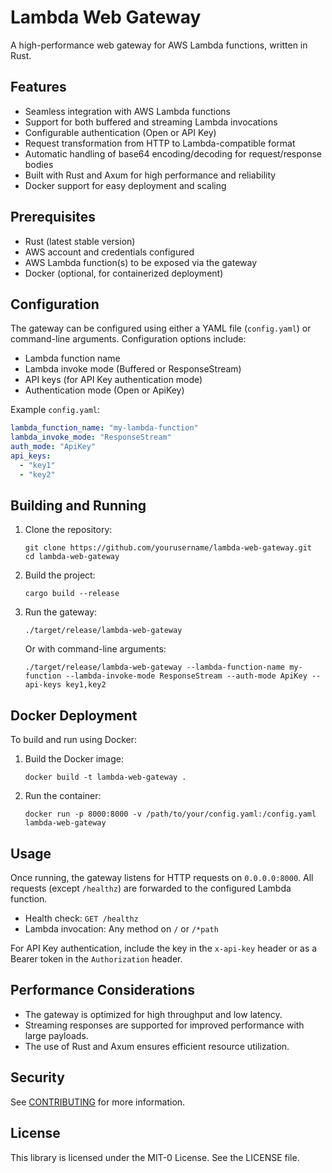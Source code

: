 # Lambda Web Gateway

A high-performance web gateway for AWS Lambda functions, written in Rust.

## Features

- Seamless integration with AWS Lambda functions
- Support for both buffered and streaming Lambda invocations
- Configurable authentication (Open or API Key)
- Request transformation from HTTP to Lambda-compatible format
- Automatic handling of base64 encoding/decoding for request/response bodies
- Built with Rust and Axum for high performance and reliability
- Docker support for easy deployment and scaling

## Prerequisites

- Rust (latest stable version)
- AWS account and credentials configured
- AWS Lambda function(s) to be exposed via the gateway
- Docker (optional, for containerized deployment)

## Configuration

The gateway can be configured using either a YAML file (`config.yaml`) or command-line arguments. Configuration options include:

- Lambda function name
- Lambda invoke mode (Buffered or ResponseStream)
- API keys (for API Key authentication mode)
- Authentication mode (Open or ApiKey)

Example `config.yaml`:

```yaml
lambda_function_name: "my-lambda-function"
lambda_invoke_mode: "ResponseStream"
auth_mode: "ApiKey"
api_keys:
  - "key1"
  - "key2"
```

## Building and Running

1. Clone the repository:
   ```
   git clone https://github.com/yourusername/lambda-web-gateway.git
   cd lambda-web-gateway
   ```

2. Build the project:
   ```
   cargo build --release
   ```

3. Run the gateway:
   ```
   ./target/release/lambda-web-gateway
   ```

   Or with command-line arguments:
   ```
   ./target/release/lambda-web-gateway --lambda-function-name my-function --lambda-invoke-mode ResponseStream --auth-mode ApiKey --api-keys key1,key2
   ```

## Docker Deployment

To build and run using Docker:

1. Build the Docker image:
   ```
   docker build -t lambda-web-gateway .
   ```

2. Run the container:
   ```
   docker run -p 8000:8000 -v /path/to/your/config.yaml:/config.yaml lambda-web-gateway
   ```

## Usage

Once running, the gateway listens for HTTP requests on `0.0.0.0:8000`. All requests (except `/healthz`) are forwarded to the configured Lambda function.

- Health check: `GET /healthz`
- Lambda invocation: Any method on `/` or `/*path`

For API Key authentication, include the key in the `x-api-key` header or as a Bearer token in the `Authorization` header.

## Performance Considerations

- The gateway is optimized for high throughput and low latency.
- Streaming responses are supported for improved performance with large payloads.
- The use of Rust and Axum ensures efficient resource utilization.

## Security

See [CONTRIBUTING](CONTRIBUTING.md#security-issue-notifications) for more information.

## License

This library is licensed under the MIT-0 License. See the LICENSE file.
